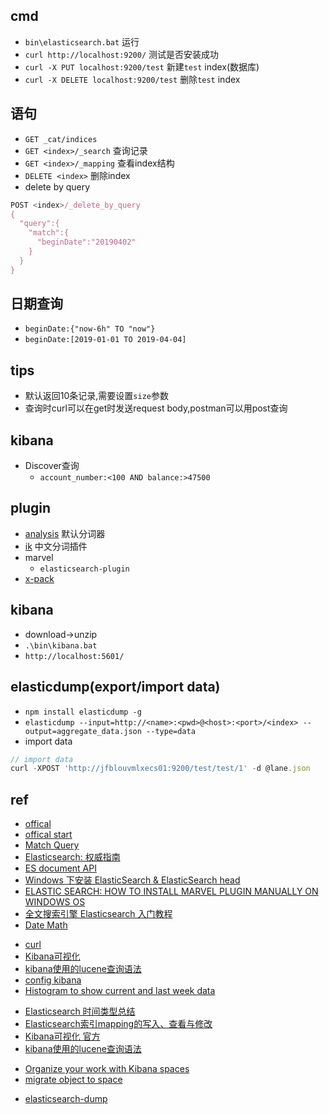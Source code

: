 
## cmd
+ `bin\elasticsearch.bat`  运行
+ `curl http://localhost:9200/` 测试是否安装成功
+ `curl -X PUT localhost:9200/test` 新建`test` index(数据库)
+ `curl -X DELETE localhost:9200/test` 删除`test` index

## 语句

+ `GET _cat/indices`
+ `GET <index>/_search` 查询记录
+ `GET <index>/_mapping` 查看index结构
+ `DELETE <index>` 删除index
+ delete by query
```js
POST <index>/_delete_by_query
{
  "query":{
    "match":{
      "beginDate":"20190402"
    }
  }
}
```

## 日期查询

+ `beginDate:{"now-6h" TO "now"}`
+ `beginDate:[2019-01-01 TO 2019-04-04]`


## tips
+ 默认返回10条记录,需要设置`size`参数
+ 查询时curl可以在get时发送request body,postman可以用post查询

## kibana

+ Discover查询
    - `account_number:<100 AND balance:>47500`

## plugin

+ [analysis](https://www.elastic.co/guide/en/elasticsearch/reference/current/analysis.html) 默认分词器
+ [ik](https://github.com/medcl/elasticsearch-analysis-ik/) 中文分词插件
+ marvel
    - `elasticsearch-plugin`
+ [x-pack](https://www.elastic.co/guide/en/x-pack/current/installing-xpack.html)


## kibana

+ download->unzip
+ `.\bin\kibana.bat`
+ `http://localhost:5601/`

## elasticdump(export/import data)

+ `npm install elasticdump -g`
+ `elasticdump --input=http://<name>:<pwd>@<host>:<port>/<index> --output=aggregate_data.json --type=data`
+ import data
```js
// import data
curl -XPOST 'http://jfblouvmlxecs01:9200/test/test/1' -d @lane.json
```

## ref
<!-- elastic search -->
+ [offical](https://www.elastic.co/cn/downloads/elasticsearch)
+ [offical start](https://www.elastic.co/start)
+ [Match Query](https://www.elastic.co/guide/en/elasticsearch/reference/5.5/query-dsl-match-query.html)
+ [Elasticsearch: 权威指南](https://www.elastic.co/guide/cn/elasticsearch/guide/current/index.html)
+ [ES document API](https://www.elastic.co/guide/en/elasticsearch/reference/current/docs.html)
+ [Windows 下安装 ElasticSearch & ElasticSearch head](https://www.jianshu.com/p/4467cfe4e651)
+ [ELASTIC SEARCH: HOW TO INSTALL MARVEL PLUGIN MANUALLY ON WINDOWS OS](https://hassantariqblog.wordpress.com/2016/09/19/elastic-search-how-to-install-marvel-plugin-manually-on-windows-os/)
+ [全文搜索引擎 Elasticsearch 入门教程](http://www.ruanyifeng.com/blog/2017/08/elasticsearch.html)
+ [Date Math](https://www.elastic.co/guide/en/elasticsearch/reference/current/common-options.html#date-math)
<!-- kibana -->
+ [curl](https://www.jianshu.com/p/07c4dddae43a)
+ [Kibana可视化](https://segmentfault.com/a/1190000015140923)
+ [kibana使用的lucene查询语法](https://segmentfault.com/a/1190000002972420) 
+ [config kibana](https://www.elastic.co/guide/en/kibana/current/settings.html)
+ [Histogram to show current and last week data](https://github.com/elastic/kibana/issues/1244)
<!-- issues -->
+ [Elasticsearch 时间类型总结](https://zhuanlan.zhihu.com/p/34240906)
+ [Elasticsearch索引mapping的写入、查看与修改](https://blog.csdn.net/napoay/article/details/52012249)
+ [Kibana可视化 官方](https://www.elastic.co/guide/cn/kibana/current/createvis.html)
+ [kibana使用的lucene查询语法](https://segmentfault.com/a/1190000002972420)
<!-- space -->
+ [Organize your work with Kibana spaces](https://www.elastic.co/blog/introducing-kibana-spaces-for-organization-and-security)
+ [migrate object to space](https://www.elastic.co/blog/how-to-migrate-to-kibana-spaces)

<!-- plugin -->
+ [elasticsearch-dump](https://github.com/taskrabbit/elasticsearch-dump)